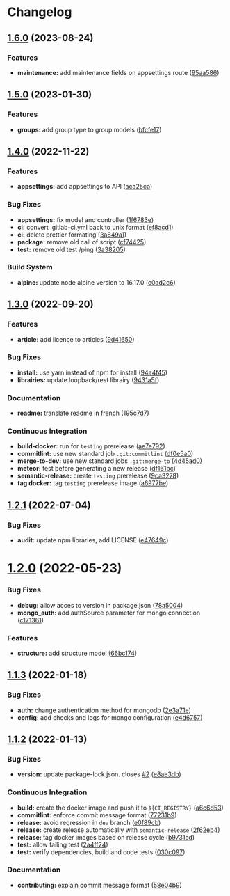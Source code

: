 # Changelog

## [1.6.0](https://gitlab.mim-libre.fr/alphabet/laboite-blog-api/compare/release/1.5.0...release/1.6.0) (2023-08-24)


### Features

* **maintenance:** add maintenance fields on appsettings route ([95aa586](https://gitlab.mim-libre.fr/alphabet/laboite-blog-api/commit/95aa586d326e0261e5c0c2a30604ba3d23d78d7a))

## [1.5.0](https://gitlab.mim-libre.fr/alphabet/laboite-blog-api/compare/release/1.4.0...release/1.5.0) (2023-01-30)


### Features

* **groups:** add group type to group models ([bfcfe17](https://gitlab.mim-libre.fr/alphabet/laboite-blog-api/commit/bfcfe171864bf7306e488d53b89db3edebf556f0))

## [1.4.0](https://gitlab.mim-libre.fr/alphabet/laboite-blog-api/compare/release/1.3.0...release/1.4.0) (2022-11-22)


### Features

* **appsettings:** add appsettings to API ([aca25ca](https://gitlab.mim-libre.fr/alphabet/laboite-blog-api/commit/aca25cab8c2176166cd6df89ef567817762b3d5b))


### Bug Fixes

* **appsettings:** fix model and controller ([1f6783e](https://gitlab.mim-libre.fr/alphabet/laboite-blog-api/commit/1f6783e536782aaad7be621bf7d986509bd2f382))
* **ci:** convert .gitlab-ci.yml back to unix format ([ef8acd1](https://gitlab.mim-libre.fr/alphabet/laboite-blog-api/commit/ef8acd1e62a971aa843e2861b06eefb9e113408b))
* **ci:** delete prettier formating ([3a849a1](https://gitlab.mim-libre.fr/alphabet/laboite-blog-api/commit/3a849a1ee3dc5e1d61588528cb500e9dd75971bc))
* **package:** remove old call of script ([cf74425](https://gitlab.mim-libre.fr/alphabet/laboite-blog-api/commit/cf74425bd000eeb8a9606b2c2187f8a3e0ff1e9c))
* **test:** remove old test /ping ([3a38205](https://gitlab.mim-libre.fr/alphabet/laboite-blog-api/commit/3a38205deb962dec69d802f954190ed2f8dd4f27))


### Build System

* **alpine:** update node alpine version to 16.17.0 ([c0ad2c6](https://gitlab.mim-libre.fr/alphabet/laboite-blog-api/commit/c0ad2c6f6ebdf9002825c679203dc29221e1d777))

## [1.3.0](https://gitlab.mim-libre.fr/alphabet/laboite-blog-api/compare/release/1.2.1...release/1.3.0) (2022-09-20)


### Features

* **article:** add licence to articles ([9d41650](https://gitlab.mim-libre.fr/alphabet/laboite-blog-api/commit/9d4165070f5b1460d4b06e966eba33e7bf7dc148))


### Bug Fixes

* **install:** use yarn instead of npm for install ([94a4f45](https://gitlab.mim-libre.fr/alphabet/laboite-blog-api/commit/94a4f4522d8ca40cccab04bebb3d51b9d14ed077))
* **librairies:** update loopback/rest librairy ([9431a5f](https://gitlab.mim-libre.fr/alphabet/laboite-blog-api/commit/9431a5f84dcf4e55f571df6f698bc6d429f3bdc0))


### Documentation

* **readme:** translate readme in french ([195c7d7](https://gitlab.mim-libre.fr/alphabet/laboite-blog-api/commit/195c7d7621d7b8203de6eeacce92d11285b4e5ee))


### Continuous Integration

* **build-docker:** run for `testing` prerelease ([ae7e792](https://gitlab.mim-libre.fr/alphabet/laboite-blog-api/commit/ae7e79237aac0758349749573fe785c7d5a7a8c2))
* **commitlint:** use new standard job `.git:commitlint` ([df0e5a0](https://gitlab.mim-libre.fr/alphabet/laboite-blog-api/commit/df0e5a0229c707cc4e1cd9afe5e86085bda8380f))
* **merge-to-dev:** use new standard jobs `.git:merge-to` ([4d45ad0](https://gitlab.mim-libre.fr/alphabet/laboite-blog-api/commit/4d45ad02240627bbc5b49b4f69681d6802b27fe0))
* **meteor:** test before generating a new release ([df161bc](https://gitlab.mim-libre.fr/alphabet/laboite-blog-api/commit/df161bc5ec43d00071bc9fbb61648597b68c5818))
* **semantic-release:** create `testing` prerelease ([9ca3278](https://gitlab.mim-libre.fr/alphabet/laboite-blog-api/commit/9ca327858adc2752d78f8a8ea9e6158a72e0590e))
* **tag docker:** tag `testing` prerelease image ([a6977be](https://gitlab.mim-libre.fr/alphabet/laboite-blog-api/commit/a6977be39cee5b3f892d3fbadf35287c131ef570))

## [1.2.1](https://gitlab.mim-libre.fr/alphabet/laboite-blog-api/compare/release/1.2.0...release/1.2.1) (2022-07-04)


### Bug Fixes

* **audit:** update npm libraries, add LICENSE ([e47649c](https://gitlab.mim-libre.fr/alphabet/laboite-blog-api/commit/e47649c8f9afc23158b7789654b01250209a7552))

# [1.2.0](https://gitlab.mim-libre.fr/alphabet/laboite-blog-api/compare/release/1.1.3...release/1.2.0) (2022-05-23)


### Bug Fixes

* **debug:** allow acces to version in package.json ([78a5004](https://gitlab.mim-libre.fr/alphabet/laboite-blog-api/commit/78a50040d519b97271af8d67eb2be4c15266d985))
* **mongo_auth:** add authSource parameter for mongo connection ([c171361](https://gitlab.mim-libre.fr/alphabet/laboite-blog-api/commit/c1713614b4f6782e175fef8f1993a12612228bfc))


### Features

* **structure:** add structure model ([66bc174](https://gitlab.mim-libre.fr/alphabet/laboite-blog-api/commit/66bc174f07da4af9167f57ae2abd002f68fa7225))

## [1.1.3](https://gitlab.mim-libre.fr/alphabet/laboite-blog-api/compare/release/1.1.2...release/1.1.3) (2022-01-18)


### Bug Fixes

* **auth:** change authentication method for mongodb ([2e3a71e](https://gitlab.mim-libre.fr/alphabet/laboite-blog-api/commit/2e3a71ef5012ed49a347dc9b7e63e4e91d80f3cd))
* **config:** add checks and logs for mongo configuration ([e4d6757](https://gitlab.mim-libre.fr/alphabet/laboite-blog-api/commit/e4d6757db32977c5abe48aa30a6e648cb5e92d24))

## [1.1.2](https://gitlab.mim-libre.fr/alphabet/laboite-blog-api/compare/release/1.1.1...release/1.1.2) (2022-01-13)


### Bug Fixes

* **version:** update package-lock.json. closes [#2](https://gitlab.mim-libre.fr/alphabet/laboite-blog-api/issues/2) ([e8ae3db](https://gitlab.mim-libre.fr/alphabet/laboite-blog-api/commit/e8ae3db1d6d50b8a59e79bd75cf7a2d8f2961226))


### Continuous Integration

* **build:** create the docker image and push it to `${CI_REGISTRY}` ([a6c6d53](https://gitlab.mim-libre.fr/alphabet/laboite-blog-api/commit/a6c6d53f7c238ac26062d856c89f39f857ab01d1))
* **commitlint:** enforce commit message format ([77231b9](https://gitlab.mim-libre.fr/alphabet/laboite-blog-api/commit/77231b9d84bddab829abf2882cb4814a304ad909))
* **release:** avoid regression in `dev` branch ([e0f89cb](https://gitlab.mim-libre.fr/alphabet/laboite-blog-api/commit/e0f89cbe8ae9a83be4227fab5e4b1f85a312f854))
* **release:** create release automatically with `semantic-release` ([2f62eb4](https://gitlab.mim-libre.fr/alphabet/laboite-blog-api/commit/2f62eb4ef874d4f2dddf63bbbfdb67ca0880c7c7))
* **release:** tag docker images based on release cycle ([b9731cd](https://gitlab.mim-libre.fr/alphabet/laboite-blog-api/commit/b9731cd0284e967f4bde58f82365deb93ff1945f))
* **test:** allow failing test ([2a4ff24](https://gitlab.mim-libre.fr/alphabet/laboite-blog-api/commit/2a4ff240dff3df203681042d1821359fc52a0e61))
* **test:** verify dependencies, build and code tests ([030c097](https://gitlab.mim-libre.fr/alphabet/laboite-blog-api/commit/030c097372c47a30d30570b1beed8165ad244842))


### Documentation

* **contributing:** explain commit message format ([58e04b9](https://gitlab.mim-libre.fr/alphabet/laboite-blog-api/commit/58e04b95cb566d3aac871d99d95f3b6fab1876aa))
